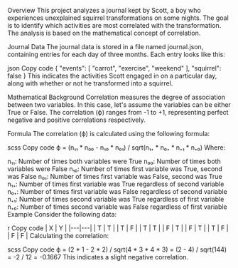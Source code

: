Overview
This project analyzes a journal kept by Scott, a boy who experiences unexplained squirrel transformations on some nights. The goal is to identify which activities are most correlated with the transformation. The analysis is based on the mathematical concept of correlation.

Journal Data
The journal data is stored in a file named journal.json, containing entries for each day of three months. Each entry looks like this:

json
Copy code
{
  "events": [
    "carrot",
    "exercise",
    "weekend"
  ],
  "squirrel": false
}
This indicates the activities Scott engaged in on a particular day, along with whether or not he transformed into a squirrel.

Mathematical Background
Correlation measures the degree of association between two variables. In this case, let's assume the variables can be either True or False. The correlation (ϕ) ranges from -1 to +1, representing perfect negative and positive correlations respectively.

Formula
The correlation (ϕ) is calculated using the following formula:

scss
Copy code
ϕ = (n₁₁ * n₀₀ - n₁₀ * n₀₁) / sqrt(n₁₊ * n₀₊ * n₊₁ * n₊₀)
Where:

n₁₁: Number of times both variables were True
n₀₀: Number of times both variables were False
n₁₀: Number of times first variable was True, second was False
n₀₁: Number of times first variable was False, second was True
n₁₊: Number of times first variable was True regardless of second variable
n₀₊: Number of times first variable was False regardless of second variable
n₊₁: Number of times second variable was True regardless of first variable
n₊₀: Number of times second variable was False regardless of first variable
Example
Consider the following data:

r
Copy code
| X | Y |
|---|---|
| T | T |
| T | F |
| T | T |
| F | T |
| F | T |
| T | F |
| F | F |
Calculating the correlation:

scss
Copy code
ϕ = (2 * 1 - 2 * 2) / sqrt(4 * 3 * 4 * 3)
   = (2 - 4) / sqrt(144)
   = -2 / 12
   = -0.1667
This indicates a slight negative correlation.




